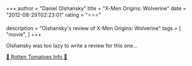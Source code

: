 +++
author = "Daniel Olshansky"
title = "X-Men Origins: Wolverine"
date = "2012-08-29T02:23:01"
rating = "⭐⭐⭐"

description = "Olshansky's review of X-Men Origins: Wolverine"
tags = [
    "movie",
]
+++


Olshansky was too lazy to write a review for this one...

[🍅 Rotten Tomatoes Info 🍅](https://www.rottentomatoes.com//m/wolverine)
